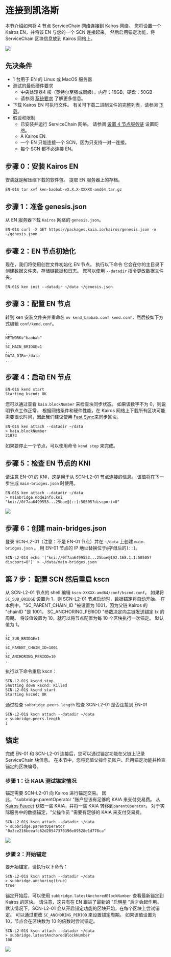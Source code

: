 # 连接到凯洛斯

本节介绍如何将 4 节点 ServiceChain 网络连接到 Kairos 网络。
您将设置一个 Kairos EN，并将该 EN 与您的一个 SCN 连接起来。 然后启用锚定功能，将 ServiceChain 区块信息放到 Kairos 网络上。

![](/img/nodes/sc-en-scn-arch.png)

## 先决条件<a id="prerequisites"></a>

- 1 台用于 EN 的 Linux 或 MacOS 服务器
- 测试的最低硬件要求
  - 中央处理器4 核（英特尔至强或同级），内存：16GB，硬盘：50GB
  - 请参阅 [系统要求](.../system-requirements.md) 了解更多信息。
- 下载 Kairos EN 可执行文件。 有关可下载二进制文件的完整列表，请参阅 [下载](../../downloads/downloads.md)。
- 假设和限制
  - 已安装并运行 ServiceChain 网络。 请参阅 [设置 4 节点服务链](4nodes-setup-guide.md) 设置网络。
  - A Kairos EN.
  - 一个 EN 只能连接一个 SCN，因为只支持一对一连接。
  - 每个 SCN 都不必连接 EN。

## 步骤 0：安装 Kairos EN<a id="install-kairos-en"></a>

安装就是解压缩下载的软件包。 提取 EN 服务器上的存档。

```bash
EN-01$ tar xvf ken-baobab-vX.X.X-XXXXX-amd64.tar.gz
```

## 步骤 1：准备 genesis.json<a id="step-1-preparing-genesis-json"></a>

从 EN 服务器下载 `Kairos` 网络的 `genesis.json`。

```
EN-01$ curl -X GET https://packages.kaia.io/kairos/genesis.json -o ~/genesis.json
```

## 步骤 2：EN 节点初始化<a id="step-2-en-node-initialization"></a>

现在，我们将使用创世文件初始化 EN 节点。 执行以下命令
它会在你的主目录下创建数据文件夹，存储链数据和日志。
您可以使用 `--datadir` 指令更改数据文件夹。

```
EN-01$ ken init --datadir ~/data ~/genesis.json
```

## 步骤 3：配置 EN 节点<a id="step-3-configure-the-en-node"></a>

转到 ken 安装文件夹并重命名 `mv kend_baobab.conf kend.conf`，然后按如下方式编辑 `conf/kend.conf`。

```
...
NETWORK="baobab"
...
SC_MAIN_BRIDGE=1
...
DATA_DIR=~/data
...
```

## 步骤 4：启动 EN 节点<a id="step-4-start-the-en-node"></a>

```
EN-01$ kend start
Starting kscnd: OK
```

您可以通过查看 `kaia.blockNumber` 来检查块同步状态。 如果该数字不为 0，则说明节点工作正常。 根据网络条件和硬件性能，在 Kairos 网络上下载所有区块可能需要很长时间，因此我们建议使用 [Fast Sync](.../.../endpoint-node/install-endpoint-nodes.md#fast-sync-optional)来同步区块。

```
EN-01$ ken attach --datadir ~/data
> kaia.blockNumber
21073
```

如果要停止一个节点，可以使用命令 `kend stop` 来完成。

## 步骤 5：检查 EN 节点的 KNI<a id="step-5-check-kni-of-en-node"></a>

请注意 EN-01 的 KNI，这是用于从 SCN-L2-01 节点连接的信息。 该值将在下一步生成 `main-bridges.json` 时使用。

```
EN-01$ ken attach --datadir ~/data
> mainbridge.nodeInfo.kni
"kni://0f7aa6499553...25bae@[::]:50505?discport=0"
```

![](/img/nodes/sc-en-scn-nodeInfo.png)

## 步骤 6：创建 main-bridges.json<a id="step-6-create-main-bridges-json"></a>

登录 SCN-L2-01（注意：不是 EN-01 节点）并在 `~/data` 上创建 `main-bridges.json` 。 用 EN-01 节点的 IP 地址替换位于`@`字母后的`[::]`。

```
SCN-L2-01$ echo '["kni://0f7aa6499553...25bae@192.168.1.1:50505?discport=0"]' > ~/data/main-bridges.json
```

## 第 7 步： 配置 SCN 然后重启 kscn<a id="step-7-configure-scn-then-restart-kscn"></a>

从 SCN-L2-01 节点的 shell 编辑 `kscn-XXXXX-amd64/conf/kscnd.conf`。
如果将 `SC_SUB_BRIDGE` 设置为 1，则 SCN-L2-01 节点启动时，数据锚定将自动开始。 在本例中，"SC_PARENT_CHAIN_ID "被设置为 1001，因为父链 Kairos 的 "chainID "是 1001。
SC_ANCHORING_PERIOD "参数决定向主链发送锚定 tx 的周期。 将该值设置为 10，就可以将节点配置为每 10 个区块执行一次锚定。 默认值为 1。

```
...
SC_SUB_BRIDGE=1
...
SC_PARENT_CHAIN_ID=1001
...
SC_ANCHORING_PERIOD=10
...
```

执行以下命令重启 kscn：

```
SCN-L2-01$ kscnd stop
Shutting down kscnd: Killed
SCN-L2-01$ kscnd start
Starting kscnd: OK
```

通过检查 `subbridge.peers.length` 检查 SCN-L2-01 是否连接到 EN-01

```
SCN-L2-01$ kscn attach --datadir ~/data
> subbridge.peers.length
1
```

## 锚定 <a id="anchoring"></a>

完成 EN-01 和 SCN-L2-01 连接后，您可以通过锚定功能在父链上记录 ServiceChain 块信息。
在本节中，您将充值父操作员账户、启用锚定功能并检查锚定的区块编号。

### 步骤 1：让 KAIA 测试锚定情况<a id="step-1-get-kaia-to-test-anchoring"></a>

锚定需要 SCN-L2-01 向 Kairos 进行锚定交易。 因此，"subbridge.parentOperator "账户应该有足够的 KAIA 来支付交易费。 从 [Kairos Faucet](https://faucet.kaia.io/) 获取一些 KAIA，并将一些 KAIA 转移到`parentOperator`。 对于实际服务中的数据锚定，"父操作员 "需要有足够的 KAIA 来支付交易费。

```
SCN-L2-01$ kscn attach --datadir ~/data
> subbridge.parentOperator
"0x3ce216beeafc62d20547376396e89528e1d778ca"
```

![](/img/nodes/sc-en-scn-faucet.png)

### 步骤 2：开始锚定<a id="step-2-start-anchoring"></a>

要开始锚定，请执行以下命令：

```
SCN-L2-01$ kscn attach --datadir ~/data
> subbridge.anchoring(true)
true
```

锚定开始后，可以使用 `subbridge.latestAnchoredBlockNumber` 查看最新锚定到 Kairos 的区块。 请注意，这只有在 EN 跟进了最新的 "启明星 "后才会起作用。 默认情况下，SCN-L2-01 会从开启锚定功能的区块开始，在每个区块上尝试锚定。 可以通过更改 `SC_ANCHORING_PERIOD` 来设置锚定周期。 如果该值设置为 10，节点会在区块数为 10 的倍数时尝试锚定。

```
SCN-L2-01$ kscn attach --datadir ~/data
> subbridge.latestAnchoredBlockNumber
100
```

![](/img/nodes/sc-en-scn-anchoring.png)
